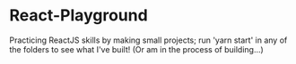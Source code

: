 # React-Playground
Practicing ReactJS skills by making small projects; run 'yarn start' in any of the folders to see what I've built! (Or am in the process of building...)
